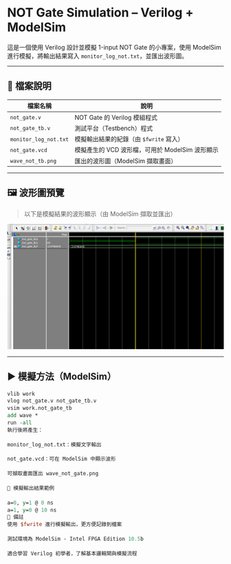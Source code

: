 # NOT Gate Simulation – Verilog + ModelSim

這是一個使用 Verilog 設計並模擬 1-input NOT Gate 的小專案，使用 ModelSim 進行模擬，將輸出結果寫入 `monitor_log_not.txt`，並匯出波形圖。

---

## 📂 檔案說明

| 檔案名稱               | 說明                                          |
|------------------------|-----------------------------------------------|
| `not_gate.v`           | NOT Gate 的 Verilog 模組程式                  |
| `not_gate_tb.v`        | 測試平台（Testbench）程式                     |
| `monitor_log_not.txt`  | 模擬輸出結果的紀錄（由 `$fwrite` 寫入）       |
| `not_gate.vcd`         | 模擬產生的 VCD 波形檔，可用於 ModelSim 波形顯示 |
| `wave_not_tb.png`      | 匯出的波形圖（ModelSim 擷取畫面）             |

---

## 🖼 波形圖預覽

> 以下是模擬結果的波形顯示（由 ModelSim 擷取並匯出）

![NOT Gate Waveform](wave_not_tb.png)

---

## ▶️ 模擬方法（ModelSim）

```tcl
vlib work
vlog not_gate.v not_gate_tb.v
vsim work.not_gate_tb
add wave *
run -all
執行後將產生：

monitor_log_not.txt：模擬文字輸出

not_gate.vcd：可在 ModelSim 中顯示波形

可擷取畫面匯出 wave_not_gate.png

🧪 模擬輸出結果範例

a=0, y=1 @ 0 ns
a=1, y=0 @ 10 ns
📌 備註
使用 $fwrite 進行模擬輸出，更方便記錄到檔案

測試環境為 ModelSim - Intel FPGA Edition 10.5b

適合學習 Verilog 初學者，了解基本邏輯閘與模擬流程
